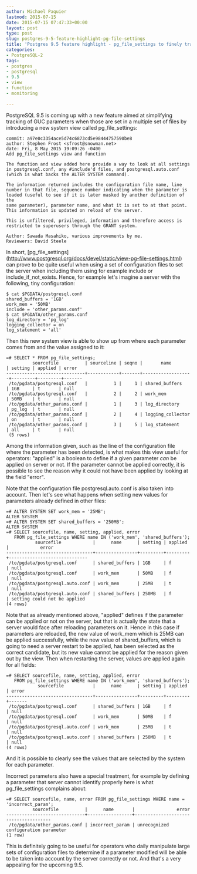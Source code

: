 ```yaml
---
author: Michael Paquier
lastmod: 2015-07-15
date: 2015-07-15 07:47:33+00:00
layout: post
type: post
slug: postgres-9-5-feature-highlight-pg-file-settings
title: 'Postgres 9.5 feature highlight - pg_file_settings to finely track system configuration'
categories:
- PostgreSQL-2
tags:
- postgres
- postgresql
- 9.5
- view
- function
- monitoring

---
```


PostgreSQL 9.5 is coming up with a new feature aimed at simplifying
tracking of GUC parameters when those are set in a multiple set of
files by introducing a new system view called pg\_file\_settings:

    commit: a97e0c3354ace5d74c6873cd5e98444757590be8
    author: Stephen Frost <sfrost@snowman.net>
    date: Fri, 8 May 2015 19:09:26 -0400
    Add pg_file_settings view and function

    The function and view added here provide a way to look at all settings
    in postgresql.conf, any #include'd files, and postgresql.auto.conf
    (which is what backs the ALTER SYSTEM command).

    The information returned includes the configuration file name, line
    number in that file, sequence number indicating when the parameter is
    loaded (useful to see if it is later masked by another definition of the
    same parameter), parameter name, and what it is set to at that point.
    This information is updated on reload of the server.

    This is unfiltered, privileged, information and therefore access is
    restricted to superusers through the GRANT system.

    Author: Sawada Masahiko, various improvements by me.
    Reviewers: David Steele

In short, [pg\_file\_settings]
(http://www.postgresql.org/docs/devel/static/view-pg-file-settings.html)
can prove to be quite useful when using a set of configuration files to
set the server when including them using for example include or
include\_if\_not\_exists. Hence, for example let's imagine a server with
the following, tiny configuration:

    $ cat $PGDATA/postgresql.conf
    shared_buffers = '1GB'
    work_mem = '50MB'
    include = 'other_params.conf'
    $ cat $PGDATA/other_params.conf
    log_directory = 'pg_log'
    logging_collector = on
    log_statement = 'all'

Then this new system view is able to show up from where each parameter
comes from and the value assigned to it:

    =# SELECT * FROM pg_file_settings;
              sourcefile          | sourceline | seqno |       name        | setting | applied | error
    ------------------------------+------------+-------+-------------------+---------+---------+-------
     /to/pgdata/postgresql.conf   |          1 |     1 | shared_buffers    | 1GB     | t       | null
     /to/pgdata/postgresql.conf   |          2 |     2 | work_mem          | 50MB    | t       | null
     /to/pgdata/other_params.conf |          1 |     3 | log_directory     | pg_log  | t       | null
     /to/pgdata/other_params.conf |          2 |     4 | logging_collector | on      | t       | null
     /to/pgdata/other_params.conf |          3 |     5 | log_statement     | all     | t       | null
     (5 rows)

Among the information given, such as the line of the configuration file
where the parameter has been detected, is what makes this view useful for
operators: "applied" is a boolean to define if a given parameter *can* be
applied on server or not. If the parameter cannot be applied correctly,
it is possible to see the reason why it could not have been applied by
looking at the field "error".

Note that the configuration file postgresql.auto.conf is also taken into
account. Then let's see what happens when setting new values for parameters
already defined in other files:

    =# ALTER SYSTEM SET work_mem = '25MB';
    ALTER SYSTEM
    =# ALTER SYSTEM SET shared_buffers = '250MB';
    ALTER SYSTEM
    =# SELECT sourcefile, name, setting, applied, error
       FROM pg_file_settings WHERE name IN ('work_mem', 'shared_buffers');
               sourcefile            |      name      | setting | applied |            error
    ---------------------------------+----------------+---------+---------+------------------------------
     /to/pgdata/postgresql.conf      | shared_buffers | 1GB     | f       | null
     /to/pgdata/postgresql.conf      | work_mem       | 50MB    | f       | null
     /to/pgdata/postgresql.auto.conf | work_mem       | 25MB    | t       | null
     /to/pgdata/postgresql.auto.conf | shared_buffers | 250MB   | f       | setting could not be applied
    (4 rows)

Note that as already mentioned above, "applied" defines if the parameter
can be applied or not on the server, but that is actually the state that
a server would face after reloading parameters on it. Hence in this case
if parameters are reloaded, the new value of work\_mem which is 25MB can
be applied successfully, while the new value of shared\_buffers, which is
going to need a server restart to be applied, has been selected as the
correct candidate, but its new value cannot be applied for the reason
given out by the view. Then when restarting the server, values are
applied again for all fields:

    =# SELECT sourcefile, name, setting, applied, error
       FROM pg_file_settings WHERE name IN ('work_mem', 'shared_buffers');
                sourcefile           |      name      | setting | applied | error
    ---------------------------------+----------------+---------+---------+-------
     /to/pgdata/postgresql.conf      | shared_buffers | 1GB     | f       | null
     /to/pgdata/postgresql.conf      | work_mem       | 50MB    | f       | null
     /to/pgdata/postgresql.auto.conf | work_mem       | 25MB    | t       | null
     /to/pgdata/postgresql.auto.conf | shared_buffers | 250MB   | t       | null
    (4 rows)

And it is possible to clearly see the values that are selected by the system
for each parameter.

Incorrect parameters also have a special treatment, for example by defining
a parameter that server cannot identify properly here is what
pg\_file\_settings complains about:

    =# SELECT sourcefile, name, error FROM pg_file_settings WHERE name = 'incorrect_param';
              sourcefile          |      name       |                error
    ------------------------------+-----------------+--------------------------------------
     /to/pgdata/other_params.conf | incorrect_param | unrecognized configuration parameter
    (1 row)

This is definitely going to be useful for operators who daily manipulate
large sets of configuration files to determine if a parameter modified
will be able to be taken into account by the server correctly or not.
And that's a very appealing for the upcoming 9.5.
